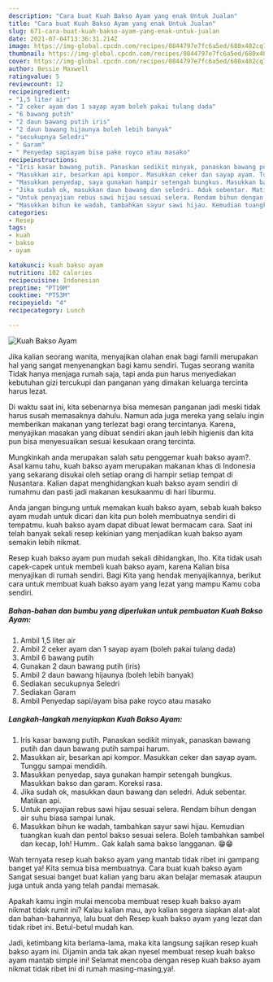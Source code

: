 ```yaml
---
description: "Cara buat Kuah Bakso Ayam yang enak Untuk Jualan"
title: "Cara buat Kuah Bakso Ayam yang enak Untuk Jualan"
slug: 671-cara-buat-kuah-bakso-ayam-yang-enak-untuk-jualan
date: 2021-07-04T13:36:31.214Z
image: https://img-global.cpcdn.com/recipes/0844797e7fc6a5ed/680x482cq70/kuah-bakso-ayam-foto-resep-utama.jpg
thumbnail: https://img-global.cpcdn.com/recipes/0844797e7fc6a5ed/680x482cq70/kuah-bakso-ayam-foto-resep-utama.jpg
cover: https://img-global.cpcdn.com/recipes/0844797e7fc6a5ed/680x482cq70/kuah-bakso-ayam-foto-resep-utama.jpg
author: Bessie Maxwell
ratingvalue: 5
reviewcount: 12
recipeingredient:
- "1,5 liter air"
- "2 ceker ayam dan 1 sayap ayam boleh pakai tulang dada"
- "6 bawang putih"
- "2 daun bawang putih iris"
- "2 daun bawang hijaunya boleh lebih banyak"
- "secukupnya Seledri"
- " Garam"
- " Penyedap sapiayam bisa pake royco atau masako"
recipeinstructions:
- "Iris kasar bawang putih. Panaskan sedikit minyak, panaskan bawang putih dan daun bawang putih sampai harum."
- "Masukkan air, besarkan api kompor. Masukkan ceker dan sayap ayam. Tunggu sampai mendidih."
- "Masukkan penyedap, saya gunakan hampir setengah bungkus. Masukkan bakso dan garam. Koreksi rasa."
- "Jika sudah ok, masukkan daun bawang dan seledri. Aduk sebentar. Matikan api."
- "Untuk penyajian rebus sawi hijau sesuai selera. Rendam bihun dengan air suhu biasa sampai lunak."
- "Masukkan bihun ke wadah, tambahkan sayur sawi hijau. Kemudian tuangkan kuah dan pentol bakso sesuai selera. Boleh tambahkan sambel dan kecap, loh! Humm.. Gak kalah sama bakso langganan. 😁😁"
categories:
- Resep
tags:
- kuah
- bakso
- ayam

katakunci: kuah bakso ayam 
nutrition: 102 calories
recipecuisine: Indonesian
preptime: "PT19M"
cooktime: "PT53M"
recipeyield: "4"
recipecategory: Lunch

---
```



![Kuah Bakso Ayam](https://img-global.cpcdn.com/recipes/0844797e7fc6a5ed/680x482cq70/kuah-bakso-ayam-foto-resep-utama.jpg)

Jika kalian seorang wanita, menyajikan olahan enak bagi famili merupakan hal yang sangat menyenangkan bagi kamu sendiri. Tugas seorang  wanita Tidak hanya menjaga rumah saja, tapi anda pun harus menyediakan kebutuhan gizi tercukupi dan panganan yang dimakan keluarga tercinta harus lezat.

Di waktu  saat ini, kita sebenarnya bisa memesan panganan jadi meski tidak harus susah memasaknya dahulu. Namun ada juga mereka yang selalu ingin memberikan makanan yang terlezat bagi orang tercintanya. Karena, menyajikan masakan yang dibuat sendiri akan jauh lebih higienis dan kita pun bisa menyesuaikan sesuai kesukaan orang tercinta. 



Mungkinkah anda merupakan salah satu penggemar kuah bakso ayam?. Asal kamu tahu, kuah bakso ayam merupakan makanan khas di Indonesia yang sekarang disukai oleh setiap orang di hampir setiap tempat di Nusantara. Kalian dapat menghidangkan kuah bakso ayam sendiri di rumahmu dan pasti jadi makanan kesukaanmu di hari liburmu.

Anda jangan bingung untuk memakan kuah bakso ayam, sebab kuah bakso ayam mudah untuk dicari dan kita pun boleh membuatnya sendiri di tempatmu. kuah bakso ayam dapat dibuat lewat bermacam cara. Saat ini telah banyak sekali resep kekinian yang menjadikan kuah bakso ayam semakin lebih nikmat.

Resep kuah bakso ayam pun mudah sekali dihidangkan, lho. Kita tidak usah capek-capek untuk membeli kuah bakso ayam, karena Kalian bisa menyajikan di rumah sendiri. Bagi Kita yang hendak menyajikannya, berikut cara untuk membuat kuah bakso ayam yang lezat yang mampu Kamu coba sendiri.

<!--inarticleads1-->

##### Bahan-bahan dan bumbu yang diperlukan untuk pembuatan Kuah Bakso Ayam:

1. Ambil 1,5 liter air
1. Ambil 2 ceker ayam dan 1 sayap ayam (boleh pakai tulang dada)
1. Ambil 6 bawang putih
1. Gunakan 2 daun bawang putih (iris)
1. Ambil 2 daun bawang hijaunya (boleh lebih banyak)
1. Sediakan secukupnya Seledri
1. Sediakan  Garam
1. Ambil  Penyedap sapi/ayam bisa pake royco atau masako




<!--inarticleads2-->

##### Langkah-langkah menyiapkan Kuah Bakso Ayam:

1. Iris kasar bawang putih. Panaskan sedikit minyak, panaskan bawang putih dan daun bawang putih sampai harum.
1. Masukkan air, besarkan api kompor. Masukkan ceker dan sayap ayam. Tunggu sampai mendidih.
1. Masukkan penyedap, saya gunakan hampir setengah bungkus. Masukkan bakso dan garam. Koreksi rasa.
1. Jika sudah ok, masukkan daun bawang dan seledri. Aduk sebentar. Matikan api.
1. Untuk penyajian rebus sawi hijau sesuai selera. Rendam bihun dengan air suhu biasa sampai lunak.
1. Masukkan bihun ke wadah, tambahkan sayur sawi hijau. Kemudian tuangkan kuah dan pentol bakso sesuai selera. Boleh tambahkan sambel dan kecap, loh! Humm.. Gak kalah sama bakso langganan. 😁😁




Wah ternyata resep kuah bakso ayam yang mantab tidak ribet ini gampang banget ya! Kita semua bisa membuatnya. Cara buat kuah bakso ayam Sangat sesuai banget buat kalian yang baru akan belajar memasak ataupun juga untuk anda yang telah pandai memasak.

Apakah kamu ingin mulai mencoba membuat resep kuah bakso ayam nikmat tidak rumit ini? Kalau kalian mau, ayo kalian segera siapkan alat-alat dan bahan-bahannya, lalu buat deh Resep kuah bakso ayam yang lezat dan tidak ribet ini. Betul-betul mudah kan. 

Jadi, ketimbang kita berlama-lama, maka kita langsung sajikan resep kuah bakso ayam ini. Dijamin anda tak akan nyesel membuat resep kuah bakso ayam mantab simple ini! Selamat mencoba dengan resep kuah bakso ayam nikmat tidak ribet ini di rumah masing-masing,ya!.

